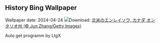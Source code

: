 ## History Bing Wallpaper
Wallpaper date: 2024-04-24
![](https://www.bing.com/th?id=OHR.TrilliumOntario_JA-JP4524267784_UHD.jpg&w=1000)Download: [北米のエンレイソウ, カナダ オンタリオ州 (© Jun Zhang/Getty Images)](https://www.bing.com/th?id=OHR.TrilliumOntario_JA-JP4524267784_UHD.jpg)

Auto get programm by LtgX
